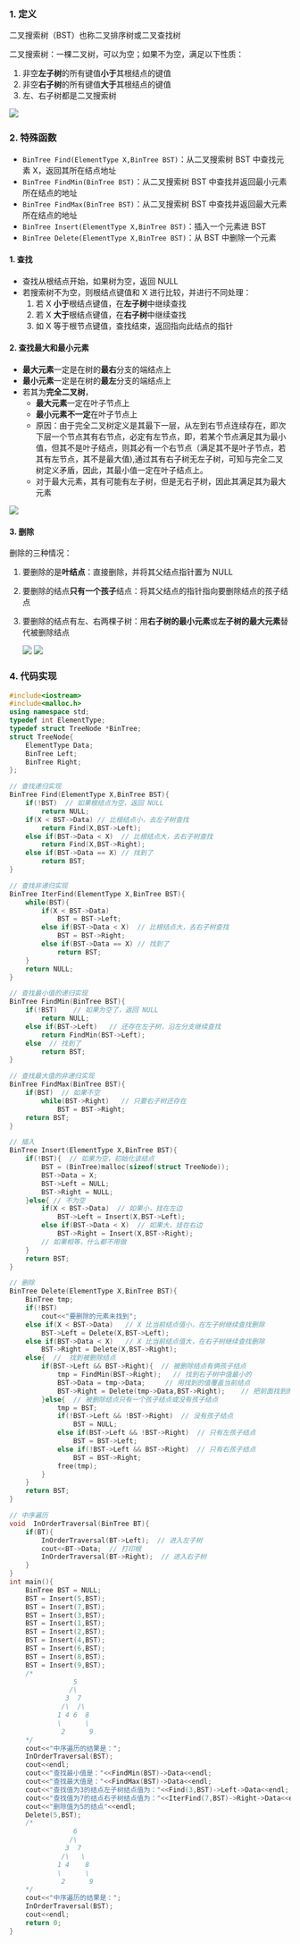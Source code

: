 ### 1\. 定义

 二叉搜索树（BST）也称二叉排序树或二叉查找树

二叉搜索树：一棵二叉树，可以为空；如果不为空，满足以下性质：

1. 非空**左子树**的所有键值**小于**其根结点的键值
2. 非空**右子树**的所有键值**大于**其根结点的键值
3. 左、右子树都是二叉搜索树

![](https://typorayuan.oss-cn-beijing.aliyuncs.com/img/20181101090543537.jpg)

### 2\. 特殊函数

- `BinTree Find(ElementType X,BinTree BST)`：从二叉搜索树 BST 中查找元素 X，返回其所在结点地址
- `BinTree FindMin(BinTree BST)`：从二叉搜索树 BST 中查找并返回最小元素所在结点的地址
- `BinTree FindMax(BinTree BST)`：从二叉搜索树 BST 中查找并返回最大元素所在结点的地址
- `BinTree Insert(ElementType X,BinTree BST)`：插入一个元素进 BST
- `BinTree Delete(ElementType X,BinTree BST)`：从 BST 中删除一个元素

#### 1\. 查找

- 查找从根结点开始，如果树为空，返回 NULL
- 若搜索树不为空，则根结点键值和 X 进行比较，并进行不同处理：
    1. 若 X **小于**根结点键值，在**左子树**中继续查找
    2. 若 X **大于**根结点键值，在**右子树**中继续查找
    3. 如 X 等于根节点键值，查找结束，返回指向此结点的指针

#### 2\. 查找最大和最小元素

- **最大元素**一定是在树的**最右**分支的端结点上
- **最小元素**一定是在树的**最左**分支的端结点上
- 若其为**完全二叉树**，
    - **最大元素**一定在叶子节点上
    - **最小元素不一定**在叶子节点上
    - 原因：由于完全二叉树定义是其最下一层，从左到右节点连续存在，即次下层一个节点其有右节点，必定有左节点，即，若某个节点满足其为最小值，但其不是叶子结点，则其必有一个右节点（满足其不是叶子节点，若其有左节点，其不是最大值),通过其有右子树无左子树，可知与完全二叉树定义矛盾，因此，其最小值一定在叶子结点上。
    - 对于最大元素，其有可能有左子树，但是无右子树，因此其满足其为最大元素


![](https://typorayuan.oss-cn-beijing.aliyuncs.com/img/20181101090730163.jpg)

#### 3\. 删除

删除的三种情况：

1. 要删除的是**叶结点**：直接删除，并将其父结点指针置为 NULL
  
2. 要删除的结点**只有一个孩子**结点：将其父结点的指针指向要删除结点的孩子结点
  
3. 要删除的结点有左、右两棵子树：用**右子树的最小元素**或**左子树的最大元素**替代被删除结点
  
    ![](https://typorayuan.oss-cn-beijing.aliyuncs.com/img/20181101090806846.gif) ![](https://typorayuan.oss-cn-beijing.aliyuncs.com/img/20181101090819459.gif)
    

### 4\. 代码实现

```cpp
#include<iostream>
#include<malloc.h>
using namespace std;
typedef int ElementType;
typedef struct TreeNode *BinTree;
struct TreeNode{
	ElementType Data;
	BinTree Left;
	BinTree Right;
};

// 查找递归实现 
BinTree Find(ElementType X,BinTree BST){
	if(!BST)  // 如果根结点为空，返回 NULL 
		return NULL; 
	if(X < BST->Data) // 比根结点小，去左子树查找 
		return Find(X,BST->Left); 
	else if(BST->Data < X)  // 比根结点大，去右子树查找 
		return Find(X,BST->Right);
	else if(BST->Data == X) // 找到了 
		return BST;
}

// 查找非递归实现
BinTree IterFind(ElementType X,BinTree BST){
	while(BST){
		if(X < BST->Data)
			BST = BST->Left;
		else if(BST->Data < X)  // 比根结点大，去右子树查找 
			BST = BST->Right;
		else if(BST->Data == X) // 找到了 
			return BST;
	}
	return NULL;
} 

// 查找最小值的递归实现
BinTree FindMin(BinTree BST){
	if(!BST)    // 如果为空了，返回 NULL 
		return NULL;  
	else if(BST->Left)   // 还存在左子树，沿左分支继续查找 
		return FindMin(BST->Left);
	else  // 找到了 
		return BST;
} 

// 查找最大值的非递归实现
BinTree FindMax(BinTree BST){
	if(BST)  // 如果不空 
		while(BST->Right)   // 只要右子树还存在 
			BST = BST->Right;
	return BST;
} 

// 插入
BinTree Insert(ElementType X,BinTree BST){
	if(!BST){  // 如果为空，初始化该结点 
		BST = (BinTree)malloc(sizeof(struct TreeNode));
		BST->Data = X;
		BST->Left = NULL;
		BST->Right = NULL;
	}else{ // 不为空 
		if(X < BST->Data)  // 如果小，挂在左边 
			BST->Left = Insert(X,BST->Left);
		else if(BST->Data < X)  // 如果大，挂在右边 
			BST->Right = Insert(X,BST->Right);
		// 如果相等，什么都不用做 
	}
	return BST;
} 

// 删除
BinTree Delete(ElementType X,BinTree BST){
	BinTree tmp;
	if(!BST)
		cout<<"要删除的元素未找到";
	else if(X < BST->Data)   // X 比当前结点值小，在左子树继续查找删除 
		BST->Left = Delete(X,BST->Left);
	else if(BST->Data < X)   // X 比当前结点值大，在右子树继续查找删除 
		BST->Right = Delete(X,BST->Right);
	else{  //  找到被删除结点 
		if(BST->Left && BST->Right){  // 被删除结点有俩孩子结点 
			tmp = FindMin(BST->Right);   // 找到右子树中值最小的
			BST->Data = tmp->Data;     // 用找到的值覆盖当前结点 
			BST->Right = Delete(tmp->Data,BST->Right);    // 把前面找到的右子树最小值结点删除 
		}else{  // 被删除结点只有一个孩子结点或没有孩子结点 
			tmp = BST;
			if(!BST->Left && !BST->Right)  // 没有孩子结点 
				BST = NULL;
			else if(BST->Left && !BST->Right)  // 只有左孩子结点 
				BST = BST->Left;
			else if(!BST->Left && BST->Right)  // 只有右孩子结点 
				BST = BST->Right;
			free(tmp);
		}
	}
	return BST;
} 

// 中序遍历 
void  InOrderTraversal(BinTree BT){
	if(BT){
		InOrderTraversal(BT->Left);  // 进入左子树 
		cout<<BT->Data;  // 打印根 
		InOrderTraversal(BT->Right);  // 进入右子树 
	}
}
int main(){
	BinTree BST = NULL;
	BST = Insert(5,BST); 
	BST = Insert(7,BST); 
	BST = Insert(3,BST); 
	BST = Insert(1,BST); 
	BST = Insert(2,BST); 
	BST = Insert(4,BST); 
	BST = Insert(6,BST); 
	BST = Insert(8,BST); 
	BST = Insert(9,BST); 
	/*
			    5
			   /\
			  3  7
             /\	 /\
            1 4 6  8
			\      \
			 2      9
	*/
	cout<<"中序遍历的结果是："; 
	InOrderTraversal(BST);
	cout<<endl;
	cout<<"查找最小值是："<<FindMin(BST)->Data<<endl;
	cout<<"查找最大值是："<<FindMax(BST)->Data<<endl; 
	cout<<"查找值为3的结点左子树结点值为："<<Find(3,BST)->Left->Data<<endl;
	cout<<"查找值为7的结点右子树结点值为："<<IterFind(7,BST)->Right->Data<<endl;
	cout<<"删除值为5的结点"<<endl;
	Delete(5,BST);
	/*
			    6
			   /\
			  3  7
             /\	  \
            1 4    8
			\      \
			 2      9
	*/
	cout<<"中序遍历的结果是："; 
	InOrderTraversal(BST);
	cout<<endl;
	return 0;
}
```